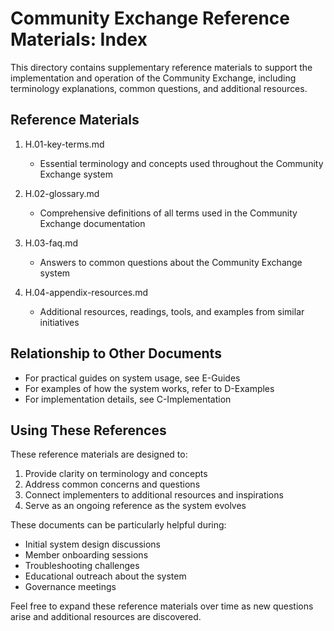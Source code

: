 # Community Exchange Reference Materials: Index

This directory contains supplementary reference materials to support the implementation and operation of the Community Exchange, including terminology explanations, common questions, and additional resources.

## Reference Materials

1. H.01-key-terms.md
   - Essential terminology and concepts used throughout the Community Exchange system

2. H.02-glossary.md
   - Comprehensive definitions of all terms used in the Community Exchange documentation

3. H.03-faq.md
   - Answers to common questions about the Community Exchange system

4. H.04-appendix-resources.md
   - Additional resources, readings, tools, and examples from similar initiatives

## Relationship to Other Documents

- For practical guides on system usage, see E-Guides
- For examples of how the system works, refer to D-Examples
- For implementation details, see C-Implementation

## Using These References

These reference materials are designed to:
1. Provide clarity on terminology and concepts
2. Address common concerns and questions
3. Connect implementers to additional resources and inspirations
4. Serve as an ongoing reference as the system evolves

These documents can be particularly helpful during:
- Initial system design discussions
- Member onboarding sessions
- Troubleshooting challenges
- Educational outreach about the system
- Governance meetings

Feel free to expand these reference materials over time as new questions arise and additional resources are discovered.